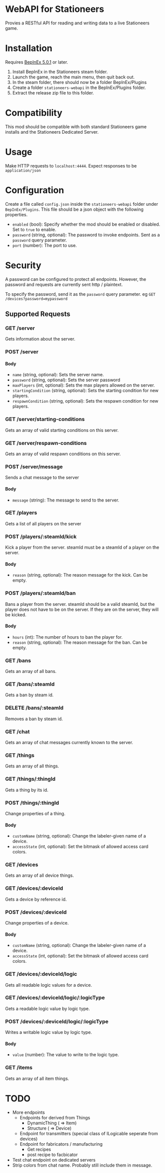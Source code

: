 # WebAPI for Stationeers

Provies a RESTful API for reading and writing data to a live Stationeers game.

# Installation

Requires [BepInEx 5.0.1](https://github.com/BepInEx/BepInEx/releases) or later.

1. Install BepInEx in the Stationeers steam folder.
2. Launch the game, reach the main menu, then quit back out.
3. In the steam folder, there should now be a folder BepInEx/Plugins
4. Create a folder `stationeers-webapi` in the BepInEx/Plugins folder.
5. Extract the release zip file to this folder.

# Compatibility

This mod should be compatible with both standard Stationeers game installs and the Stationeers Dedicated Server.

# Usage

Make HTTP requests to `localhost:4444`.
Expect responses to be `application/json`

# Configuration

Create a file called `config.json` inside the `stationeers-webapi` folder under `BepInEx/Plugins`.
This file should be a json object with the following properties.

- `enabled` (bool): Specify whether the mod should be enabled or disabled. Set to `true` to enable.
- `password` (string, optional): The password to invoke endpoints. Sent as a `password` query parameter.
- `port` (number): The port to use.

# Security

A password can be configured to protect all endpoints. However, the password and requests are currently sent http / plaintext.

To specify the password, send it as the `password` query parameter. eg `GET /devices?password=mypassword`

## Supported Requests

### GET /server

Gets information about the server.

### POST /server

#### Body

- `name` (string, optional): Sets the server name.
- `password` (string, optional): Sets the server password
- `maxPlayers` (int, optional): Sets the max players allowed on the server.
- `startingCondition` (string, optional): Sets the starting condition for new players.
- `respawnCondition` (string, optional): Sets the respawn condition for new players.

### GET /server/starting-conditions

Gets an array of valid starting conditions on this server.

### GET /server/respawn-conditions

Gets an array of valid respawn conditions on this server.

### POST /server/message

Sends a chat message to the server

#### Body

- `message` (string): The message to send to the server.

### GET /players

Gets a list of all players on the server

### POST /players/:steamId/kick

Kick a player from the server.
steamId must be a steamId of a player on the server.

#### Body

- `reason` (string, optional): The reason message for the kick. Can be empty.

### POST /players/:steamId/ban

Bans a player from the server.
steamId should be a valid steamId, but the player does not have to be on the server. If they are on the server, they will be kicked.

#### Body

- `hours` (int): The number of hours to ban the player for.
- `reason` (string, optional): The reason message for the ban. Can be empty.

### GET /bans

Gets an array of all bans.

### GET /bans/:steamId

Gets a ban by steam id.

### DELETE /bans/:steamId

Removes a ban by steam id.

### GET /chat

Gets an array of chat messages currently known to the server.

### GET /things

Gets an array of all things.

### GET /things/:thingId

Gets a thing by its id.

### POST /things/:thingId

Change properties of a thing.

#### Body

- `customName` (string, optional): Change the labeler-given name of a device.
- `accessState` (int, optional): Set the bitmask of allowed access card colors.

### GET /devices

Gets an array of all device things.

### GET /devices/:deviceId

Gets a device by reference id.

### POST /devices/:deviceId

Change properties of a device.

#### Body

- `customName` (string, optional): Change the labeler-given name of a device.
- `accessState` (int, optional): Set the bitmask of allowed access card colors.

### GET /devices/:deviceId/logic

Gets all readable logic values for a device.

### GET /devices/:deviceId/logic/:logicType

Gets a readable logic value by logic type.

### POST /devices/:deviceId/logic/:logicType

Writes a writable logic value by logic type.

#### Body

- `value` (number): The value to write to the logic type.

### GET /items

Gets an array of all item things.

# TODO

- More endpoints
  - Endpoints for derived from Things
    - DynamicThing ( => Item)
    - Structure ( => Device)
  - Endpoint for transmitters (special class of ILogicable seperate from devices)
  - Endpoint for fabricators / manufacturing
    - Get recipes
    - post recipe to facbicator
- Test chat endpoint on dedicated servers
- Strip colors from chat name. Probably still include them in message.
